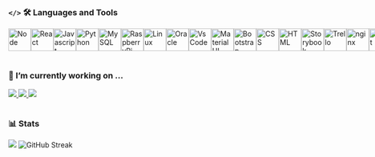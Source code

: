 ### `</>` 🛠️ Languages and Tools

<div style="display:flex;">
<img alt="Node" width="45px" src="https://cdn.jsdelivr.net/gh/devicons/devicon/icons/nodejs/nodejs-original.svg"/>
<img alt="React" width="45px" src="https://cdn.jsdelivr.net/gh/devicons/devicon/icons/react/react-original.svg" />
<img alt="Javascript" width="45px" src="https://cdn.jsdelivr.net/gh/devicons/devicon/icons/javascript/javascript-plain.svg" />
<img alt="Python" width="45px" src="https://cdn.jsdelivr.net/gh/devicons/devicon/icons/python/python-original.svg" />
<img alt="MySQL" width="45px" src="https://cdn.jsdelivr.net/gh/devicons/devicon/icons/mysql/mysql-original-wordmark.svg" />
<img alt="RaspberryPi" width="45px" src="https://cdn.jsdelivr.net/gh/devicons/devicon/icons/raspberrypi/raspberrypi-original.svg" />
<img alt="Linux" width="45px" src="https://cdn.jsdelivr.net/gh/devicons/devicon/icons/linux/linux-original.svg" />
<img alt="Oracle" width="45px" src="https://cdn.jsdelivr.net/gh/devicons/devicon/icons/oracle/oracle-original.svg" />
<img alt="VsCode" width="45px" src="https://cdn.jsdelivr.net/gh/devicons/devicon/icons/vscode/vscode-original.svg" />
<img alt="MaterialUI" width="45px" src="https://cdn.jsdelivr.net/gh/devicons/devicon/icons/materialui/materialui-original.svg" />
<img alt="Bootstrap" width="45px" src="https://cdn.jsdelivr.net/gh/devicons/devicon/icons/bootstrap/bootstrap-original.svg" />
<img alt="CSS" width="45px" src="https://cdn.jsdelivr.net/gh/devicons/devicon/icons/css3/css3-original.svg" />
<img alt="HTML" width="45px" src="https://cdn.jsdelivr.net/gh/devicons/devicon/icons/html5/html5-original.svg" />
<img alt="Storybook" width="45px" src="https://cdn.jsdelivr.net/gh/devicons/devicon/icons/storybook/storybook-original.svg" />
<img alt="Trello" width="45px" src="https://cdn.jsdelivr.net/gh/devicons/devicon/icons/trello/trello-plain.svg" />
<img alt="nginx" width="45px" src="https://cdn.jsdelivr.net/gh/devicons/devicon/icons/nginx/nginx-original.svg" />
<img alt="Jest" width="45px" src="https://cdn.jsdelivr.net/gh/devicons/devicon/icons/jest/jest-plain.svg" />
</div>

#

### 🔭 I’m currently working on ...

<a href="https://github.com/stevenshow/terminal_website">
  <img src="https://github-readme-stats.vercel.app/api/pin/?username=stevenshow&repo=terminal_website&theme=blue-green"/>
</a>

<a href="https://github.com/stevenshow/terminal-server">
  <img src="https://github-readme-stats.vercel.app/api/pin/?username=stevenshow&repo=terminal-server&theme=blue-green"/>
</a>

<a href="https://github.com/stevenshow/autotech-website">
  <img src="https://github-readme-stats.vercel.app/api/pin/?username=stevenshow&repo=autotech-website&theme=blue-green"/>
</a>

#

### 📊 Stats

<img src="https://github-readme-stats.vercel.app/api?username=stevenshow&show_icons=true&theme=blue-green&hide=stars,issues,contribs"/>
<img alt="GitHub Streak" src="https://streak-stats.demolab.com?user=stevenshow&theme=blue-green&border_radius=4.5"/>

#


<!--
**stevenshow/stevenshow** is a ✨ _special_ ✨ repository because its `README.md` (this file) appears on your GitHub profile.

Here are some ideas to get you started:

- 
- 🌱 I’m currently learning ...
- 👯 I’m looking to collaborate on ...
- 🤔 I’m looking for help with ...
- 💬 Ask me about ...
- 📫 How to reach me: ...
- 😄 Pronouns: ...
- ⚡ Fun fact: ...
-->
